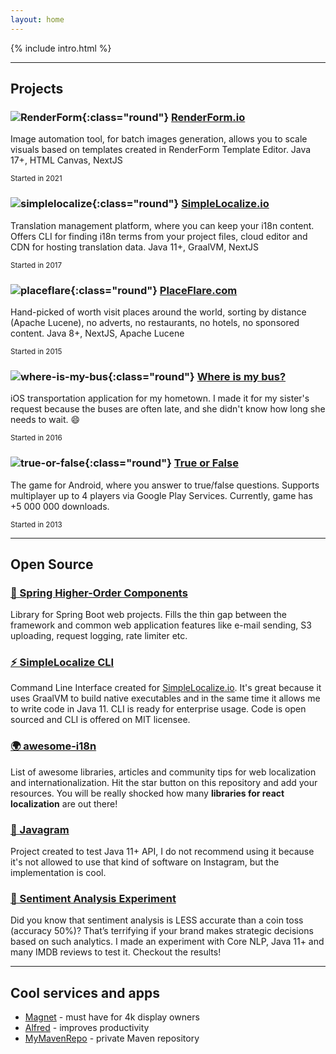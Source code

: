 ```yaml
---
layout: home
---
```


{% include intro.html %}

---

## Projects

### ![RenderForm](/assets/images/bannerly-logo.jpg){:class="round"} [RenderForm.io](https://RenderForm.io) 
Image automation tool, for batch images generation, allows you to scale visuals based on templates created in RenderForm Template Editor. Java 17+, HTML Canvas, NextJS

<small class="text-muted">Started in 2021</small>


### ![simplelocalize](/assets/images/simplelocalize-logo.png){:class="round"} [SimpleLocalize.io](https://simplelocalize.io)
Translation management platform, where you can keep your i18n content. Offers CLI for finding i18n terms from your project files, cloud editor and CDN for hosting translation data. Java 11+, GraalVM, NextJS

<small class="text-muted">Started in 2017</small>

### ![placeflare](/assets/images/placeflare-logo.png){:class="round"} [PlaceFlare.com](https://placeflare.com)
Hand-picked of worth visit places around the world, sorting by distance (Apache Lucene), no adverts, no restaurants, no hotels, no sponsored content. Java 8+, NextJS, Apache Lucene

<small class="text-muted">Started in 2015</small>

### ![where-is-my-bus](/assets/images/where-is-my-bus-logo.png){:class="round"} [Where is my bus?](https://itunes.apple.com/pl/app/gdzie-jest-autobus/id1288955139?l=pl&mt=8)
iOS transportation application for my hometown. I made it for my sister's request because the buses are often late, and she didn't know how long she needs to wait. 😄

<small class="text-muted">Started in 2016</small>

### ![true-or-false](/assets/images/true-or-false-logo.png){:class="round"} [True or False](https://play.google.com/store/apps/details?id=pl.evelanblog.prawdaczyfalsz&hl=pl)
The game for Android, where you answer to true/false questions. Supports multiplayer up to 4 players via Google Play Services. Currently, game has +5 000 000 downloads. 

<small class="text-muted">Started in 2013</small>

---

## Open Source

### [🍃 Spring Higher-Order Components](https://github.com/jpomykala/spring-higher-order-components)

Library for Spring Boot web projects. Fills the thin gap between the framework and common web application features like e-mail sending, S3 uploading, request logging, rate limiter etc.

### [⚡️ SimpleLocalize CLI](https://github.com/simplelocalize/simplelocalize-cli)

Command Line Interface created for [SimpleLocalize.io](https://simplelocalize.io). It's great because it uses GraalVM to build native executables and in the same time it allows me to write code in Java 11. CLI is ready for enterprise usage. Code is open sourced and CLI is offered on MIT licensee.

### [🌍 awesome-i18n](https://github.com/jpomykala/awesome-i18n)

List of awesome libraries, articles and community tips for web localization and internationalization. Hit the star button
on this repository and add your resources. You will be really shocked how many **libraries for react localization** are out there!

### [📸 Javagram](https://github.com/jpomykala/javagram-bot)

Project created to test Java 11+ API, I do not recommend using it because it's not allowed to use that kind of software on Instagram, but the implementation is cool. 

### [🤖 Sentiment Analysis Experiment](https://github.com/jpomykala/SentimentAnalysis-Experiment)

Did you know that sentiment analysis is LESS accurate than a coin toss (accuracy 50%)? That’s terrifying if your brand makes strategic 
decisions based on such analytics. I made an experiment with Core NLP, Java 11+ and many IMDB reviews to test it. Checkout the results! 

---

## Cool services and apps

- [Magnet](https://magnet.crowdcafe.com) - must have for 4k display owners
- [Alfred](https://www.alfredapp.com) - improves productivity
- [MyMavenRepo](https://mymavenrepo.com) - private Maven repository
